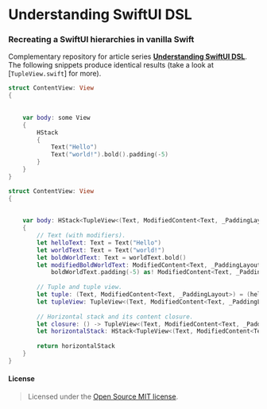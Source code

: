 # Understanding SwiftUI DSL
### Recreating a SwiftUI hierarchies in vanilla Swift


Complementary repository for article series [**Understanding SwiftUI DSL**]. The following snippets produce identical results (take a look at [`TupleView.swift`] for more).

```Swift
struct ContentView: View
{
        
    
    var body: some View
    {
        HStack
        {
            Text("Hello")
            Text("world!").bold().padding(-5)
        }
    }
}
```

```Swift
struct ContentView: View
{
    
    
    var body: HStack<TupleView<(Text, ModifiedContent<Text, _PaddingLayout>)>>
    {
        // Text (with modifiers).
        let helloText: Text = Text("Hello")
        let worldText: Text = Text("world!")
        let boldWorldText: Text = worldText.bold()
        let modifiedBoldWorldText: ModifiedContent<Text, _PaddingLayout> =
            boldWorldText.padding(-5) as! ModifiedContent<Text, _PaddingLayout>
        
        // Tuple and tuple view.
        let tuple: (Text, ModifiedContent<Text, _PaddingLayout>) = (helloText, modifiedBoldWorldText)
        let tupleView: TupleView<(Text, ModifiedContent<Text, _PaddingLayout>)> = TupleView(tuple)
                
        // Horizontal stack and its content closure.
        let closure: () -> TupleView<(Text, ModifiedContent<Text, _PaddingLayout>)> = { return tupleView }
        let horizontalStack: HStack<TupleView<(Text, ModifiedContent<Text, _PaddingLayout>)>> = HStack(content: closure)
        
        return horizontalStack
    }
}
```

#### License
> Licensed under the [Open Source MIT license].


[**Understanding SwiftUI DSL**]: http://blog.eppz.eu/understanding-swiftui-dsl-tupleview-modifiedcontent/
[TupleView.swift]: Understanding_SwiftUI_DSL/TupleView.swift
[Open Source MIT license]: http://en.wikipedia.org/wiki/MIT_License




